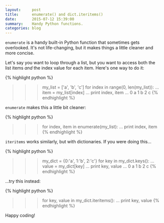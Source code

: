 ```yaml
---
layout:     post
title:      enumerate() and dict.iteritems()
date:       2015-07-12 15:39:00
summary:    Handy Python functions.
categories: blog
---
```


`enumerate` is a handy built-in Python function that sometimes gets overlooked. It's not life-changing, but it makes things a little cleaner and more concise. 

Let's say you want to loop through a list, but you want to access both the list items *and* the index value for each item. Here's one way to do it:

{% highlight python %}
>>> my_list = ['a', 'b', 'c']
>>> for index in range(0, len(my_list)):
...     item = my_list[index]
...     print index, item
...
0 a
1 b
2 c
{% endhighlight %}

`enumerate` makes this a little bit cleaner:

{% highlight python %}
>>> for index, item in enumerate(my_list):
...     print index, item
{% endhighlight %}

`iteritems` works similarly, but with dictionaries. If you were doing this...

{% highlight python %}
>>> my_dict = {0:'a', 1:'b', 2:'c'}
>>> for key in my_dict.keys():
...     value = my_dict[key]
...     print key, value
...
0 a
1 b
2 c
{% endhighlight %}

...try this instead:

{% highlight python %}
>>> for key, value in my_dict.iteritems():
...     print key, value
{% endhighlight %}

Happy coding!
